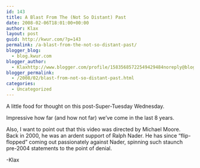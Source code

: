 ```yaml
---
id: 143
title: A Blast From The (Not So Distant) Past
date: 2008-02-06T18:01:00+00:00
author: Klax
layout: post
guid: http://kwur.com/?p=143
permalink: /a-blast-from-the-not-so-distant-past/
blogger_blog:
  - blog.kwur.com
blogger_author:
  - Klaxhttp://www.blogger.com/profile/15835685722549429484noreply@blogger.com
blogger_permalink:
  - /2008/02/blast-from-not-so-distant-past.html
categories:
  - Uncategorized
---
```

<div class="pf-content">
  <p>
  </p>
  
  <p>
    A little food for thought on this post-Super-Tuesday Wednesday.
  </p>
  
  <p>
    Impressive how far (and how not far) we&#8217;ve come in the last 8 years.
  </p>
  
  <p>
    Also, I want to point out that this video was directed by Michael Moore. Back in 2000, he was an ardent support of Ralph Nader. He has since &#8220;flip-flopped&#8221; coming out passionately against Nader, spinning such staunch pre-2004 statements to the point of denial.
  </p>
  
  <p>
    -Klax
  </p>
</div>